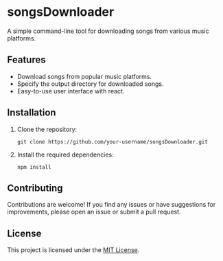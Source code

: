 # songsDownloader

A simple command-line tool for downloading songs from various music platforms.

## Features

- Download songs from popular music platforms.
- Specify the output directory for downloaded songs.
- Easy-to-use user interface with react.

## Installation

1. Clone the repository:

    ```shell
    git clone https://github.com/your-username/songsDownloader.git
    ```

2. Install the required dependencies:

    ```shell
    npm install
    ```

<!-- ## Usage

1. Navigate to the project directory:

    ```shell
    cd songsDownloader
    ```

2. Run the songsDownloader command followed by the URL of the song you want to download:

    ```shell
    node songsDownloader.js https://example.com/song-url
    ```

    By default, the downloaded song will be saved in the `downloads` directory.

3. Optional: Specify the output directory for downloaded songs:

    ```shell
    node songsDownloader.js https://example.com/song-url --output /path/to/output/directory
    ```

4. Optional: Specify the format of the downloaded song:

    ```shell
    node songsDownloader.js https://example.com/song-url --format mp3
    ``` -->

## Contributing

Contributions are welcome! If you find any issues or have suggestions for improvements, please open an issue or submit a pull request.

## License

This project is licensed under the [MIT License](LICENSE).